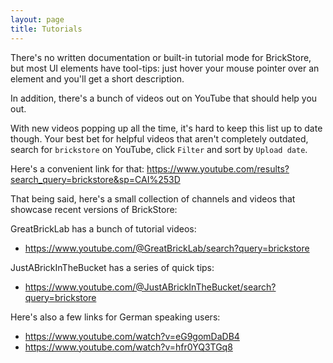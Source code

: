 ```yaml
---
layout: page
title: Tutorials
---
```

There's no written documentation or built-in tutorial mode for BrickStore,
but most UI elements have tool-tips: just hover your mouse pointer over an
element and you'll get a short description.

In addition, there's a bunch of videos out on YouTube that should help you out.

With new videos popping up all the time, it's hard to keep this list up to date though.
Your best bet for helpful videos that aren't completely outdated, search for `brickstore` on YouTube, click `Filter` and sort by `Upload date`.

Here's a convenient link for that: https://www.youtube.com/results?search_query=brickstore&sp=CAI%253D

That being said, here's a small collection of channels and videos that showcase recent versions of BrickStore:

GreatBrickLab has a bunch of tutorial videos:
- https://www.youtube.com/@GreatBrickLab/search?query=brickstore

JustABrickInTheBucket has a series of quick tips:
- https://www.youtube.com/@JustABrickInTheBucket/search?query=brickstore


Here's also a few links for German speaking users:
- https://www.youtube.com/watch?v=eG9gomDaDB4
- https://www.youtube.com/watch?v=hfr0YQ3TGq8
